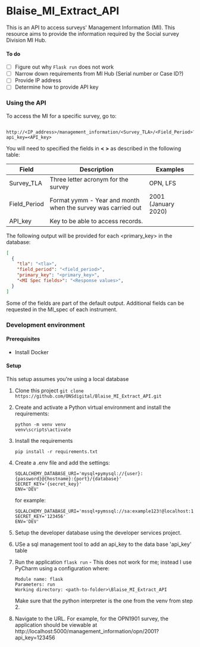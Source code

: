# Blaise_MI_Extract_API
This is an API to access surveys' Management Information (MI). This resource aims to provide the information required by the Social survey Division MI Hub. 
#### To do
- [ ] Figure out why ```Flask run``` does not work
- [ ] Narrow down requirements from MI Hub (Serial number or Case ID?)
- [ ] Provide IP address
- [ ] Determine how to provide API key

### Using the API
To access the MI for a specific survey, go to: 
```
   http://<IP_address>/management_information/<Survey_TLA>/<Field_Period>?api_key=<API_key>
```
You will need to specified the fields in <b>< ></b> as described in the following table:

| Field | Description | Examples
|-------|-------------|--------
| Survey_TLA | Three letter acronym for the survey | OPN, LFS |
| Field_Period | Format yymm - Year and month when the survey was carried out| 2001 (January 2020) |
| API_key | Key to be able to access records.

The following output will be provided for each <primary_key> in the database:
```json
[
  {
    "tla": "<tla>", 
    "field_period": "<field_period>", 
    "primary_key": "<primary_key>", 
    "<MI Spec fields>": "<Response values>",
  }
]
```
Some of the fields are part of the default output. Additional fields can be requested in the MI_spec of each instrument. 

### Development environment

#### Prerequisites
- Install Docker


#### Setup
This setup assumes you're using a local database
1. Clone this project ```git clone https://github.com/ONSdigital/Blaise_MI_Extract_API.git```

2. Create and activate a Python virtual environment and install the requirements: 
    ```
    python -m venv venv 
    venv\scripts\activate
    ```

3. Install the requirements
    ```.env
    pip install -r requirements.txt
    ```
 
4. Create a .env file and add the settings:
    ```.env
    SQLALCHEMY_DATABASE_URI='mysql+pymysql://{user}:{password}@{hostname}:{port}/{database}'
    SECRET_KEY='{secret_key}'  
    ENV='DEV'  
    ```
    for example: 
    ```.env
    SQLALCHEMY_DATABASE_URI='mssql+pymssql://sa:example123!@localhost:1433/bsmdb'
    SECRET_KEY='123456'
    ENV='DEV'
    ```
5. Setup the developer database using the developer services project.
7. USe a sql management tool to add an api_key to the data base 'api_key' table 
8. Run the application ```flask run``` - This does not work for me; instead I use PyCharm using a configuration where:
    ```text
    Module name: flask
    Parameters: run
    Working directory: <path-to-folder>\Blaise_MI_Extract_API
    ```
    Make sure that the python interpreter is the one from the venv from step 2. 
9. Navigate to the URL. For example, for the OPN1901 survey, the application should be viewable at http://localhost:5000/management_information/opn/2001?api_key=123456


